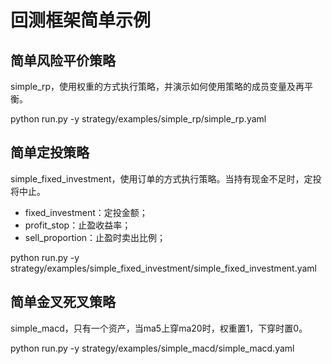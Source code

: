 # 回测框架简单示例

## 简单风险平价策略

simple_rp，使用权重的方式执行策略，并演示如何使用策略的成员变量及再平衡。

python run.py -y strategy/examples/simple_rp/simple_rp.yaml 

## 简单定投策略

simple_fixed_investment，使用订单的方式执行策略。当持有现金不足时，定投将中止。

- fixed_investment：定投金额；
- profit_stop：止盈收益率；
- sell_proportion：止盈时卖出比例；

python run.py -y strategy/examples/simple_fixed_investment/simple_fixed_investment.yaml

## 简单金叉死叉策略
simple_macd，只有一个资产，当ma5上穿ma20时，权重置1，下穿时置0。

python run.py -y strategy/examples/simple_macd/simple_macd.yaml